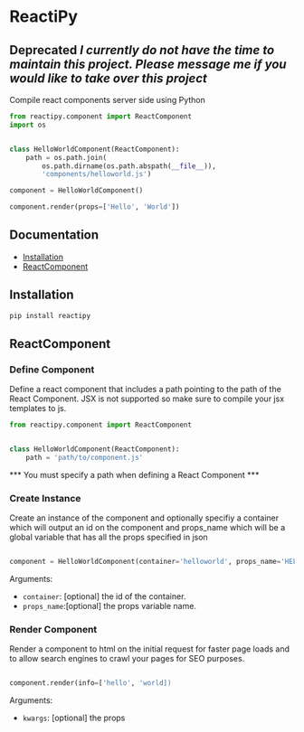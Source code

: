 # ReactiPy

## Deprecated *I currently do not have the time to maintain this project. Please message me if you would like to take over this project*
Compile react components server side using Python 
```python
from reactipy.component import ReactComponent
import os


class HelloWorldComponent(ReactComponent):
    path = os.path.join(
        os.path.dirname(os.path.abspath(__file__)),
        'components/helloworld.js')

component = HelloWorldComponent()

component.render(props=['Hello', 'World'])
```
Documentation
-------------

- [Installation](#installation)
- [ReactComponent](#reactcomponent)


Installation
------------

```bash
pip install reactipy

```

ReactComponent
--------------


###  Define Component

Define a react component that includes a path pointing to the path of the React Component. JSX is not supported so make sure to compile your jsx templates to js.

```python
from reactipy.component import ReactComponent


class HelloWorldComponent(ReactComponent):
    path = 'path/to/component.js'

```

*** You must specify a path when defining a React Component ***


###  Create Instance
Create an instance of the component and optionally specifiy a container which will output an id on the component and props_name which will be a global variable that has all the props specified in json


```python

component = HelloWorldComponent(container='helloworld', props_name='HELLO_PROPS')

```
Arguments:

- `container`: [optional] the id of the container.
- `props_name`:[optional] the props variable name.


### Render Component

Render a component to html on the initial request for faster page loads
and to allow search engines to crawl your pages for SEO purposes.

```python

component.render(info=['hello', 'world])

```
Arguments:

- `kwargs`: [optional] the props 


